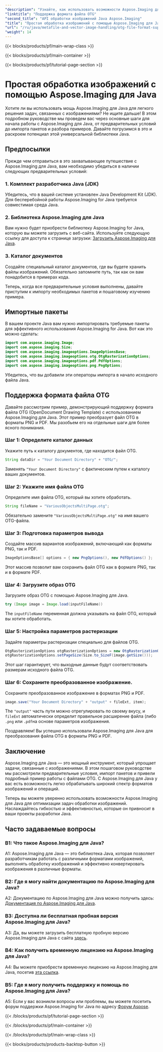 ```yaml
---
"description": "Узнайте, как использовать возможности Aspose.Imaging для Java в этом пошаговом руководстве. Оптимизируйте обработку изображений с легкостью."
"linktitle": "Поддержка формата файла OTG"
"second_title": "API обработки изображений Java Aspose.Imaging"
"title": "Простая обработка изображений с помощью Aspose.Imaging для Java"
"url": "/ru/java/metafile-and-vector-image-handling/otg-file-format-support/"
"weight": 14
---
```


{{< blocks/products/pf/main-wrap-class >}}

{{< blocks/products/pf/main-container >}}

{{< blocks/products/pf/tutorial-page-section >}}

# Простая обработка изображений с помощью Aspose.Imaging для Java

Хотите ли вы использовать мощь Aspose.Imaging для Java для легкого решения задач, связанных с изображениями? Не ищите дальше! В этом подробном руководстве мы проведем вас через основные шаги для начала работы с Aspose.Imaging для Java, от предварительных условий до импорта пакетов и разбора примеров. Давайте погрузимся в это и раскроем потенциал этой универсальной библиотеки Java.

## Предпосылки

Прежде чем отправиться в это захватывающее путешествие с Aspose.Imaging для Java, вам необходимо убедиться в наличии следующих предварительных условий:

### 1. Комплект разработчика Java (JDK)

Убедитесь, что в вашей системе установлен Java Development Kit (JDK). Для бесперебойной работы Aspose.Imaging for Java требуется совместимая среда Java.

### 2. Библиотека Aspose.Imaging для Java

Вам нужно будет приобрести библиотеку Aspose.Imaging for Java, которую вы можете загрузить с веб-сайта. Используйте следующую ссылку для доступа к странице загрузки: [Загрузить Aspose.Imaging для Java](https://releases.aspose.com/imaging/java/).

### 3. Каталог документов

Создайте специальный каталог документов, где вы будете хранить файлы изображений. Обязательно запомните путь, так как он вам понадобится в примерах кода.

Теперь, когда все предварительные условия выполнены, давайте приступим к импорту необходимых пакетов и пошаговому изучению примера.

## Импортные пакеты

В вашем проекте Java вам нужно импортировать требуемые пакеты для эффективного использования Aspose.Imaging for Java. Вот как это можно сделать:

```java
import com.aspose.imaging.Image;
import com.aspose.imaging.Size;
import com.aspose.imaging.imageoptions.ImageOptionsBase;
import com.aspose.imaging.imageoptions.otg.OtgRasterizationOptions;
import com.aspose.imaging.imageoptions.pdf.PdfOptions;
import com.aspose.imaging.imageoptions.png.PngOptions;
```

Убедитесь, что вы добавили эти операторы импорта в начало исходного файла Java.

## Поддержка формата файла OTG

Давайте рассмотрим пример, демонстрирующий поддержку формата файла OTG (OpenDocument Drawing Template) с использованием Aspose.Imaging для Java. Этот пример преобразует файл OTG в форматы PNG и PDF. Мы разобьем его на отдельные шаги для более ясного понимания.

### Шаг 1: Определите каталог данных

Укажите путь к каталогу документов, где находится файл OTG.

```java
String dataDir = "Your Document Directory" + "OTG/";
```

Заменять `"Your Document Directory"` с фактическим путем к каталогу ваших документов.

### Шаг 2: Укажите имя файла OTG

Определите имя файла OTG, который вы хотите обработать.

```java
String fileName = "VariousObjectsMultiPage.otg";
```

Обязательно замените `"VariousObjectsMultiPage.otg"` на имя вашего OTG-файла.

### Шаг 3: Подготовка параметров вывода

Создайте массив вариантов изображений, включающий как форматы PNG, так и PDF.

```java
ImageOptionsBase[] options = { new PngOptions(), new PdfOptions() };
```

Этот массив позволит вам сохранить файл OTG как в формате PNG, так и в формате PDF.

### Шаг 4: Загрузите образ OTG

Загрузите образ OTG с помощью Aspose.Imaging для Java.

```java
try (Image image = Image.load(inputFileName))
```

The `inputFileName` переменная должна указывать на файл OTG, который вы хотите обработать.

### Шаг 5: Настройка параметров растеризации

Задайте параметры растеризации специально для файлов OTG.

```java
OtgRasterizationOptions otgRasterizationOptions = new OtgRasterizationOptions();
otgRasterizationOptions.setPageSize(Size.to_SizeF(image.getSize()));
```

Этот шаг гарантирует, что выходные данные будут соответствовать размерам исходного файла OTG.

### Шаг 6: Сохраните преобразованное изображение.

Сохраните преобразованное изображение в форматах PNG и PDF.

```java
image.save("Your Document Directory" + "output" + fileExt, item);
```

The `"output"` часть пути можно отрегулировать по своему вкусу, и `fileExt` автоматически определит правильное расширение файла (либо `.png` или `.pdf`на основе параметров изображения.

Поздравляем! Вы успешно использовали Aspose.Imaging для Java для преобразования файла OTG в форматы PNG и PDF.

## Заключение

Aspose.Imaging для Java — это мощный инструмент, который упрощает задачи, связанные с изображениями. В этом пошаговом руководстве мы рассмотрели предварительные условия, импорт пакетов и привели подробный пример работы с файлами OTG. С Aspose.Imaging для Java у вас есть возможность легко обрабатывать широкий спектр форматов изображений и операций.

Теперь вы можете уверенно использовать возможности Aspose.Imaging для Java для оптимизации задач обработки изображений. Наслаждайтесь гибкостью и эффективностью, которые он привносит в ваши проекты разработки Java.

## Часто задаваемые вопросы

### В1: Что такое Aspose.Imaging для Java?

A1: Aspose.Imaging для Java — это библиотека Java, которая позволяет разработчикам работать с различными форматами изображений, выполнять обработку изображений и эффективно конвертировать изображения в различные форматы.

### В2: Где я могу найти документацию по Aspose.Imaging для Java?

A2: Документацию по Aspose.Imaging для Java можно получить здесь: [Документация по Aspose.Imaging для Java](https://reference.aspose.com/imaging/java/).

### В3: Доступна ли бесплатная пробная версия Aspose.Imaging для Java?

A3: Да, вы можете загрузить бесплатную пробную версию Aspose.Imaging для Java с сайта [здесь](https://releases.aspose.com/).

### В4: Как получить временную лицензию на Aspose.Imaging для Java?

A4: Вы можете приобрести временную лицензию на Aspose.Imaging для Java, посетив [эта ссылка](https://purchase.aspose.com/temporary-license/).

### В5: Где я могу получить поддержку и помощь по Aspose.Imaging для Java?

A5: Если у вас возникли вопросы или проблемы, вы можете посетить форум поддержки Aspose.Imaging for Java по адресу [Форум Aspose](https://forum.aspose.com/).

{{< /blocks/products/pf/tutorial-page-section >}}

{{< /blocks/products/pf/main-container >}}

{{< /blocks/products/pf/main-wrap-class >}}

{{< blocks/products/products-backtop-button >}}